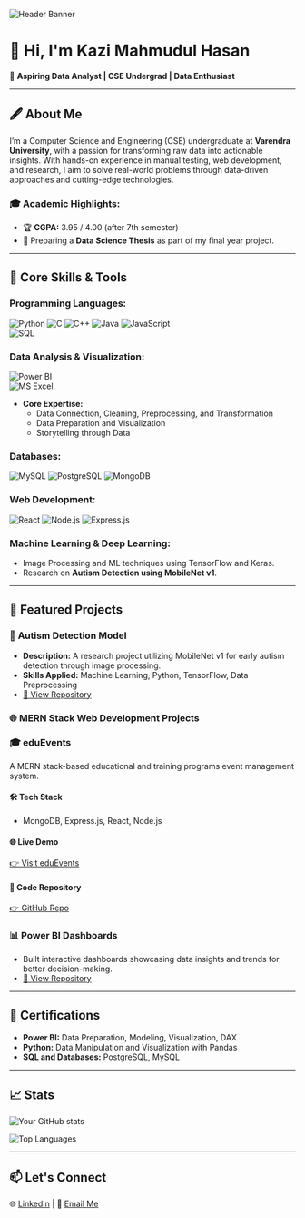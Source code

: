 ![Header Banner](https://s7.gifyu.com/images/SXu4e.gif)

# 👋 Hi, I'm Kazi Mahmudul Hasan 
🎯 **Aspiring Data Analyst | CSE Undergrad | Data Enthusiast**  

---

## 🖋️ About Me  

I’m a Computer Science and Engineering (CSE) undergraduate at **Varendra University**, with a passion for transforming raw data into actionable insights. With hands-on experience in manual testing, web development, and research, I aim to solve real-world problems through data-driven approaches and cutting-edge technologies.  

### 🎓 **Academic Highlights:**  
- 🏆 **CGPA:** 3.95 / 4.00 (after 7th semester)  
- 📝 Preparing a **Data Science Thesis** as part of my final year project.  

---

## 🔧 Core Skills & Tools  

### **Programming Languages:**  
![Python](https://img.shields.io/badge/-Python-blue?logo=python&logoColor=white) 
![C](https://img.shields.io/badge/-C-A8B9CC?logo=c&logoColor=white) 
![C++](https://img.shields.io/badge/-C++-00599C?logo=cplusplus&logoColor=white) 
![Java](https://img.shields.io/badge/-Java-007396?logo=java&logoColor=white) 
![JavaScript](https://img.shields.io/badge/-JavaScript-F7DF1E?logo=javascript&logoColor=black)  
![SQL](https://img.shields.io/badge/-SQL-4479A1?logo=postgresql&logoColor=white)  

### **Data Analysis & Visualization:**  
![Power BI](https://img.shields.io/badge/-Power%20BI-F2C811?logo=power-bi&logoColor=black)  
![MS Excel](https://img.shields.io/badge/-MS%20Excel-217346?logo=microsoft-excel&logoColor=white)  
- **Core Expertise:**  
  - Data Connection, Cleaning, Preprocessing, and Transformation  
  - Data Preparation and Visualization  
  - Storytelling through Data  

### **Databases:**  
![MySQL](https://img.shields.io/badge/-MySQL-4479A1?logo=mysql&logoColor=white) 
![PostgreSQL](https://img.shields.io/badge/-PostgreSQL-336791?logo=postgresql&logoColor=white) 
![MongoDB](https://img.shields.io/badge/-MongoDB-47A248?logo=mongodb&logoColor=white)  

### **Web Development:**  
![React](https://img.shields.io/badge/-React-61DAFB?logo=react&logoColor=black) 
![Node.js](https://img.shields.io/badge/-Node.js-339933?logo=node.js&logoColor=white) 
![Express.js](https://img.shields.io/badge/-Express.js-000000?logo=express&logoColor=white)  

### **Machine Learning & Deep Learning:**  
- Image Processing and ML techniques using TensorFlow and Keras.  
- Research on **Autism Detection using MobileNet v1**.  

---

## 🌟 Featured Projects  

### 🚀 **Autism Detection Model**  
- **Description:** A research project utilizing MobileNet v1 for early autism detection through image processing.  
- **Skills Applied:** Machine Learning, Python, TensorFlow, Data Preprocessing  
- [🔗 View Repository](#)  

### 🌐 **MERN Stack Web Development Projects** 

### 🎓 eduEvents  
A MERN stack-based educational and training programs event management system.   

#### 🛠️ Tech Stack  
- MongoDB, Express.js, React, Node.js  

#### 🌐 Live Demo  
[👉 Visit eduEvents](https://educational-events-aaeb4.web.app/)  
#### 📂 Code Repository  
[👉 GitHub Repo](https://github.com/Mahmudulhasan162/Educational-Event-Management-Website?tab=readme-ov-file)

### 📊 **Power BI Dashboards**  
- Built interactive dashboards showcasing data insights and trends for better decision-making.  
- [🔗 View Repository](#)  

---

## 📜 Certifications  

- **Power BI:** Data Preparation, Modeling, Visualization, DAX  
- **Python:** Data Manipulation and Visualization with Pandas  
- **SQL and Databases:** PostgreSQL, MySQL  

---

## 📈 Stats  

![Your GitHub stats](https://github-readme-stats.vercel.app/api?username=Kazi-Mahmudul&show_icons=true&theme=radical)
 
![Top Languages](https://github-readme-stats.vercel.app/api/top-langs/?username=Kazi-Mahmudul&layout=compact&theme=radical)

---

## 📫 Let's Connect  

🌐 [LinkedIn](www.linkedin.com/in/kazi-mahmudul-hasan) | 📧 [Email Me](shafi16221@gmail.com)  

